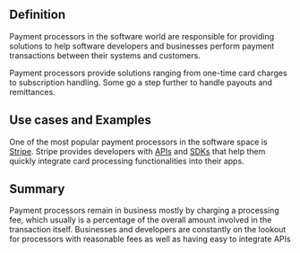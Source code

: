 ## Definition
Payment processors in the software world are responsible for providing solutions to help software developers and businesses perform payment transactions between their systems and customers.

Payment processors provide solutions ranging from one-time card charges to subscription handling. Some go a step further to handle payouts and remittances.

## Use cases and Examples
One of the most popular payment processors in the software space is [Stripe](https://stripe.com/). Stripe provides developers with [APIs](api.md) and [SDKs](software-development-kit-sdk.md) that help them quickly integrate card processing functionalities into their apps.

## Summary
Payment processors remain in business mostly by charging a processing fee, which usually is a percentage of the overall amount involved in the transaction itself. Businesses and developers are constantly on the lookout for processors with reasonable fees as well as having easy to integrate APIs